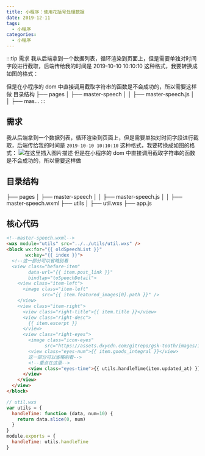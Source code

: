 ```yaml
---
title: 小程序：使用花括号处理数据
date: 2019-12-11
tags:
  - 小程序
categories:
  - 小程序
---
```


:::tip
需求
我从后端拿到一个数据列表，循环渲染到页面上，但是需要单独对时间字段进行截取，后端传给我的时间是 2019-10-10 10:10:10 这种格式，我要转换成如图的格式：

但是在小程序的 dom 中直接调用截取字符串的函数是不会成功的，所以需要这样做
目录结构
├── pages
│ ├── master-speech
│ │ ├── master-speech.js
│ │ ├── mas...
:::

<!-- more -->

## 需求
我从后端拿到一个数据列表，循环渲染到页面上，但是需要单独对时间字段进行截取，后端传给我的时间是 `2019-10-10 10:10:10` 这种格式，我要转换成如图的格式：
![在这里插入图片描述](https://img-blog.csdnimg.cn/20191211191041993.png?x-oss-process=image/watermark,type_ZmFuZ3poZW5naGVpdGk,shadow_10,text_aHR0cHM6Ly9ibG9nLmNzZG4ubmV0L3dlaXhpbl80Mzk3MjQzNw==,size_16,color_FFFFFF,t_70)
但是在小程序的 dom 中直接调用截取字符串的函数是不会成功的，所以需要这样做
## 目录结构
├── pages
│ ├── master-speech
│ │ ├── master-speech.js
│ │ ├── master-speech.wxml
├── utils
│ ├── util.wxs
├── app.js
## 核心代码
```html
<!--master-speech.wxml-->
<wxs module="utils" src="../../utils/util.wxs" />
<block wx:for="{{ oldSpeechList }}"
       wx:key="{{ index }}">
  <!--这一部分可以省略别看
  <view class="before-item"
        data-url="{{ item.post_link }}"
        bindtap="toSpeechDetail">
    <view class="item-left">
      <image class="item-left"
             src="{{ item.featured_images[0].path }}" />
    </view>
    <view class="item-right">
      <view class="right-title">{{ item.title }}</view>
      <view class="right-desc">
        {{ item.excerpt }}
      </view>
      <view class="right-eyes">
        <image class="icon-eyes"
              src="https://assets.dxycdn.com/gitrepo/gsk-tooth/images/index/icon-eyes-@2x.png" />
        <view class="eyes-num">{{ item.goods_integral }}</view>
        这一部分可以省略别看-->
        <!--重点在这里-->
        <view class="eyes-time">{{ utils.handleTime(item.updated_at) }}</view>
      </view>
    </view>
  </view>
</block>
```
```js
// util.wxs
var utils = {
  handleTime: function (data, num=10) {
    return data.slice(0, num)
  }
}
module.exports = {
  handleTime: utils.handleTime
}
```
